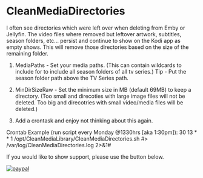 # CleanMediaDirectories

I often see directories which were left over when deleting from Emby or Jellyfin. The video files where removed but leftover artwork, subtitles, season folders, etc... persist and continue to show on the Kodi app as empty shows. This will remove those directories based on the size of the remaining folder.

1. MediaPaths - Set your media paths. (This can contain wildcards to include for to include all season folders of all tv series.)
Tip - Put the season folder path above the TV Series path.

2. MinDirSizeRaw - Set the minimum size in MB (default 69MB) to keep a directory. (Too small and direcoties with large image files will not be deleted. Too big and direcotries with small video/media files will be deleted.)

3. Add a crontask and enjoy not thinking about this again.

Crontab Example (run script every Monday @1330hrs [aka 1:30pm]):
30 13 * * 1 /opt/CleanMediaLibrary/CleanMediaDirectories.sh #> /var/log/CleanMediaDirectories.log 2>&1#

If you would like to show support, please use the button below.

[![paypal](https://www.paypalobjects.com/en_US/i/btn/btn_donateCC_LG.gif)](https://www.paypal.com/donate?hosted_button_id=4CFFHMJV3H4M2)
